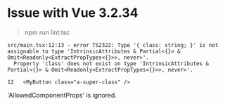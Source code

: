 # Issue with Vue 3.2.34

> npm run lint:tsc

```
src/main.tsx:12:13 - error TS2322: Type '{ class: string; }' is not assignable to type 'IntrinsicAttributes & Partial<{}> & Omit<Readonly<ExtractPropTypes<{}>>, never>'.
  Property 'class' does not exist on type 'IntrinsicAttributes & Partial<{}> & Omit<Readonly<ExtractPropTypes<{}>>, never>'.

12   <MyButton class="a-super-class" />

```

'AllowedComponentProps' is ignored.
